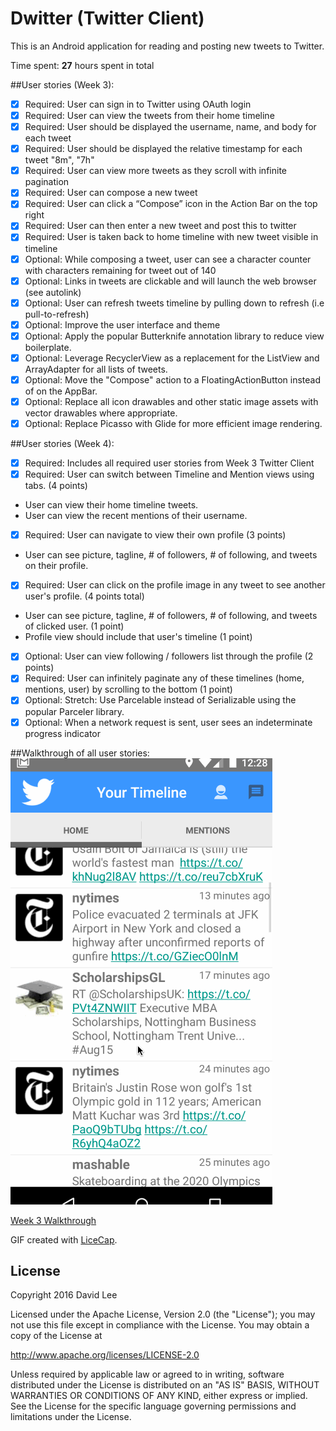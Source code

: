 # Dwitter (Twitter Client)

This is an Android application for reading and posting new tweets to Twitter.

Time spent: **27** hours spent in total

##User stories (Week 3):
- [x] Required: User can sign in to Twitter using OAuth login
- [x] Required: User can view the tweets from their home timeline
- [x] Required: User should be displayed the username, name, and body for each
  tweet
- [x] Required: User should be displayed the relative timestamp for each tweet
  "8m", "7h"
- [x] Required: User can view more tweets as they scroll with infinite
  pagination
- [x] Required: User can compose a new tweet
- [x] Required: User can click a “Compose” icon in the Action Bar on the top
  right
- [x] Required: User can then enter a new tweet and post this to twitter
- [x] Required: User is taken back to home timeline with new tweet visible in
  timeline
- [x] Optional: While composing a tweet, user can see a character counter with
  characters remaining for tweet out of 140
- [x] Optional: Links in tweets are clickable and will launch the web browser
  (see autolink)
- [x] Optional: User can refresh tweets timeline by pulling down to refresh (i.e
  pull-to-refresh)
- [x] Optional: Improve the user interface and theme
- [x] Optional: Apply the popular Butterknife annotation library to reduce view
  boilerplate.
- [x] Optional: Leverage RecyclerView as a replacement for the ListView and
  ArrayAdapter for all lists of tweets.
- [x] Optional: Move the "Compose" action to a FloatingActionButton instead of
  on the AppBar.
- [x] Optional: Replace all icon drawables and other static image assets with
  vector drawables where appropriate.
- [x] Optional: Replace Picasso with Glide for more efficient image rendering.

##User stories (Week 4):
- [x] Required: Includes all required user stories from Week 3 Twitter Client
- [x] Required: User can switch between Timeline and Mention views using tabs.
  (4 points)
- User can view their home timeline tweets.
- User can view the recent mentions of their username.
- [x] Required: User can navigate to view their own profile (3 points)
- User can see picture, tagline, # of followers, # of following, and tweets on
  their profile.
- [x] Required: User can click on the profile image in any tweet to see another
  user's profile. (4 points total)
- User can see picture, tagline, # of followers, # of following, and tweets of
  clicked user. (1 point)
- Profile view should include that user's timeline (1 point)
- [x] Optional: User can view following / followers list through the profile (2
  points)
- [x] Required: User can infinitely paginate any of these timelines (home,
  mentions, user) by scrolling to the bottom (1 point)
- [x] Optional: Stretch: Use Parcelable instead of Serializable using the
  popular Parceler library.
- [x] Optional: When a network request is sent, user sees an indeterminate
  progress indicator

##Walkthrough of all user stories:
<img src='https://github.com/realdlee/Dwitter/blob/master/walkthrough3.gif'
title='Video Walkthrough' width='' alt='Video Walkthrough' />

[Week 3 Walkthrough](https://github.com/realdlee/Dwitter/blob/master/walkthrough.gif)

GIF created with [LiceCap](http://www.cockos.com/licecap/).

## License

Copyright 2016 David Lee

Licensed under the Apache License, Version 2.0 (the "License");
you may not use this file except in compliance with the License.
You may obtain a copy of the License at

  http://www.apache.org/licenses/LICENSE-2.0

Unless required by applicable law or agreed to in writing, software
distributed under the License is distributed on an "AS IS" BASIS,
WITHOUT WARRANTIES OR CONDITIONS OF ANY KIND, either express or implied.
See the License for the specific language governing permissions and
limitations under the License.
